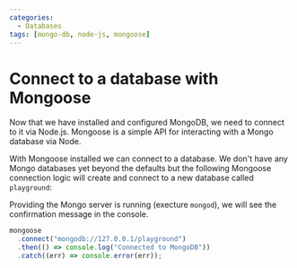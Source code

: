```yaml
---
categories:
  - Databases
tags: [mongo-db, node-js, mongoose]
---
```


# Connect to a database with Mongoose

Now that we have installed and configured MongoDB, we need to connect to it via
Node.js. Mongoose is a simple API for interacting with a Mongo database via
Node.

With Mongoose installed we can connect to a database. We don't have any Mongo
databases yet beyond the defaults but the following Mongoose connection logic
will create and connect to a new database called `playground`:

Providing the Mongo server is running (execture `mongod`), we will see the
confirmation message in the console.

```js
mongoose
  .connect("mongodb://127.0.0.1/playground")
  .then(() => console.log("Connected to MongoDB"))
  .catch((err) => console.error(err));
```
